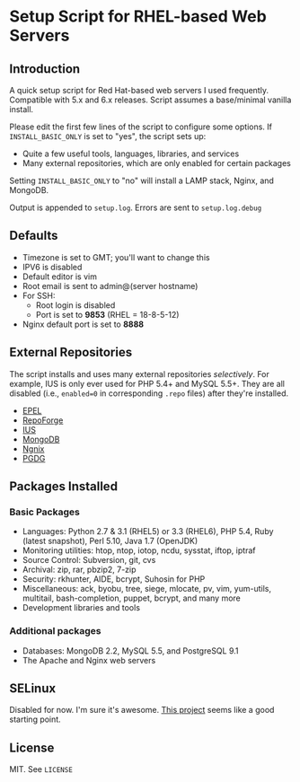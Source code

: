 Setup Script for RHEL-based Web Servers
=======================================

Introduction
------------

A quick setup script for Red Hat-based web servers I used frequently.
Compatible with 5.x and 6.x releases. Script assumes a base/minimal
vanilla install.

Please edit the first few lines of the script to configure some options.
If `INSTALL_BASIC_ONLY` is set to "yes", the script sets up:

* Quite a few useful tools, languages, libraries, and services
* Many external repositories, which are only enabled for certain packages

Setting `INSTALL_BASIC_ONLY` to "no" will install a LAMP stack, Nginx,
and MongoDB.

Output is appended to `setup.log`. Errors are sent to `setup.log.debug`

Defaults
--------

* Timezone is set to GMT; you'll want to change this
* IPV6 is disabled
* Default editor is vim
* Root email is sent to admin@(server hostname)
* For SSH:
    * Root login is disabled
    * Port is set to **9853** (RHEL = 18-8-5-12)
* Nginx default port is set to **8888**

External Repositories
---------------------

The script installs and uses many external repositories *selectively*.
For example, IUS is only ever used for PHP 5.4+ and MySQL 5.5+. They are
all disabled (i.e., `enabled=0` in corresponding `.repo` files) after
they're installed.

* [EPEL](http://fedoraproject.org/wiki/EPEL)
* [RepoForge](http://repoforge.org/)
* [IUS](http://iuscommunity.org/pages/About.html)
* [MongoDB](http://docs.mongodb.org/manual/tutorial/install-mongodb-on-redhat-centos-or-fedora-linux/)
* [Ngnix](http://nginx.org/en/download.html)
* [PGDG](http://wiki.postgresql.org/wiki/RPM_Installation)

Packages Installed
------------------

### Basic Packages

* Languages: Python 2.7 & 3.1 (RHEL5) or 3.3 (RHEL6), PHP 5.4, Ruby (latest snapshot), Perl 5.10,
    Java 1.7 (OpenJDK)
* Monitoring utilities: htop, ntop, iotop, ncdu, sysstat, iftop,
    iptraf
* Source Control: Subversion, git, cvs
* Archival: zip, rar, pbzip2, 7-zip
* Security: rkhunter, AIDE, bcrypt, Suhosin for PHP
* Miscellaneous: ack, byobu, tree, siege, mlocate, pv, vim, yum-utils,
    multitail, bash-completion, puppet, bcrypt, and many more
* Development libraries and tools

### Additional packages

* Databases: MongoDB 2.2, MySQL 5.5, and PostgreSQL 9.1
* The Apache and Nginx web servers

SELinux
-------

Disabled for now. I'm sure it's awesome. [This project](https://github.com/nmoureyii/centos-setup) seems like a
good starting point.

License
-------

MIT. See `LICENSE`

